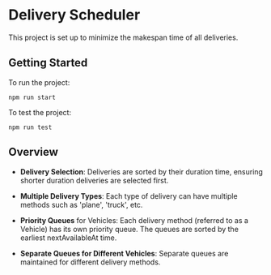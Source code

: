 # Delivery Scheduler 

This project is set up to minimize the makespan time of all deliveries.

## Getting Started

To run the project:

```shell
npm run start
```

To test the project:
```
npm run test
```

## Overview

- **Delivery Selection**: Deliveries are sorted by their duration time, ensuring shorter duration deliveries are selected first.

- **Multiple Delivery Types**: Each type of delivery can have multiple methods such as 'plane', 'truck', etc.

- **Priority Queues** for Vehicles: Each delivery method (referred to as a Vehicle) has its own priority queue. The queues are sorted by the earliest nextAvailableAt time.

- **Separate Queues for Different Vehicles**: Separate queues are maintained for different delivery methods.